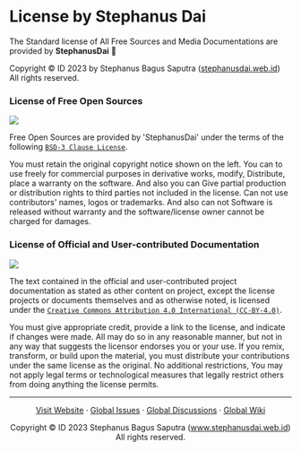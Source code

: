 # License by Stephanus Dai

The Standard license of All Free Sources and Media Documentations are provided by **StephanusDai** :gem:

Copyright &copy; ID 2023 by Stephanus Bagus Saputra ([stephanusdai.web.id][link])<br>
All rights reserved.

### License of Free Open Sources

[![](https://upload.wikimedia.org/wikipedia/commons/thumb/1/18/Bsd-license-icon-120x42.svg/120px-Bsd-license-icon-120x42.svg.png)][bsd]

Free Open Sources are provided by 'StephanusDai' under the terms of the following [`BSD-3 Clause License`][license].

You must retain the original copyright notice shown on the left. You can to use freely for commercial purposes in derivative works, modify, Distribute, place a warranty on the software. And also you can Give partial production or distribution rights to third parties not included in the license. Can not use contributors' names, logos or trademarks. And also can not Software is released without warranty and the software/license owner cannot be charged for damages. 

### License of Official and User-contributed Documentation

[![](https://i.creativecommons.org/l/by/4.0/88x31.png)][cc-by]

The text contained in the official and user-contributed project documentation as stated as other content on project, except the license projects or documents themselves and as otherwise noted, is licensed under the [`Creative Commons Attribution 4.0 International (CC-BY-4.0)`][license-doc]. 

You must give appropriate credit, provide a link to the license, and indicate if changes were made. All may do so in any reasonable manner, but not in any way that suggests the licensor endorses you or your use. If you remix, transform, or build upon the material, you must distribute your contributions under the same license as the original. No additional restrictions, You may not apply legal terms or technological measures that legally restrict others from doing anything the license permits.

***

<p align="center">
    <a href="https://www.stephanusdai.web.id">Visit Website</a>
    ·
    <a href="https://github.com/wiefunkdai/.github/issues/new/choose">Global Issues</a>
    ·
    <a href="https://github.com/wiefunkdai/.github/discussions">Global Discussions</a>
    ·
    <a href="https://github.com/wiefunkdai/.github/wiki">Global Wiki</a>
</p>
<p align="center">
  Copyright &copy; ID 2023 Stephanus Bagus Saputra &#40;<a href="https://www.stephanusdai.web.id">www.stephanusdai.web.id</a>&#41;<br>
  All rights reserved.
</p>

<!-- Definitions -->

[link]: https://www.stephanusdai.web.id

[license]: https://github.com/wiefunkdai/.github/blob/master/LICENSE_CODE

[license-doc]: https://github.com/wiefunkdai/.github/blob/master/LICENSE_DOC

[bsd]: https://opensource.org/license/bsd-3-clause

[cc-by]: https://creativecommons.org/licenses/by/4.0/legalcode
